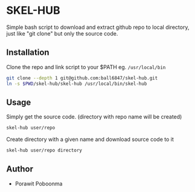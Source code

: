 SKEL-HUB
========

Simple bash script to download and extract github repo to local directory, just like "git clone" but only the source code.

Installation
------------

Clone the repo and link script to your $PATH eg. `/usr/local/bin`

```sh
git clone --depth 1 git@github.com:ball6847/skel-hub.git
ln -s $PWD/skel-hub/skel-hub /usr/local/bin/skel-hub
```

Usage
-----

Simply get the source code. (directory with repo name will be created)

```sh
skel-hub user/repo
```

Create directory with a given name and download source code to it

```sh
skel-hub user/repo directory
```

Author
------

- Porawit Poboonma

